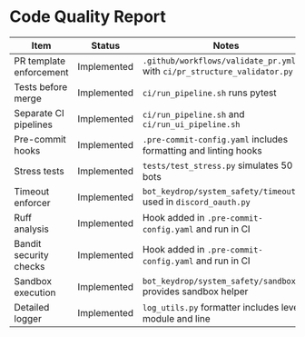 # Code Quality Report

| Item | Status | Notes |
| --- | --- | --- |
| PR template enforcement | Implemented | `.github/workflows/validate_pr.yml` with `ci/pr_structure_validator.py` |
| Tests before merge | Implemented | `ci/run_pipeline.sh` runs pytest |
| Separate CI pipelines | Implemented | `ci/run_pipeline.sh` and `ci/run_ui_pipeline.sh` |
| Pre-commit hooks | Implemented | `.pre-commit-config.yaml` includes formatting and linting hooks |
| Stress tests | Implemented | `tests/test_stress.py` simulates 50 bots |
| Timeout enforcer | Implemented | `bot_keydrop/system_safety/timeout.py` used in `discord_oauth.py` |
| Ruff analysis | Implemented | Hook added in `.pre-commit-config.yaml` and run in CI |
| Bandit security checks | Implemented | Hook added in `.pre-commit-config.yaml` and run in CI |
| Sandbox execution | Implemented | `bot_keydrop/system_safety/sandbox.py` provides sandbox helper |
| Detailed logger | Implemented | `log_utils.py` formatter includes level, module and line |
